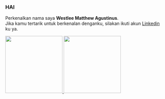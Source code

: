 ### HAI
Perkenalkan nama saya **Westlee Matthew Agustinus**.\
Jika kamu tertarik untuk berkenalan denganku, silakan ikuti akun [Linkedin](https://www.linkedin.com/in/westlee-matthew-542783195/) ku ya.
 
<p align="left">
<a href="https://github.com/dimasmds">
  <img height="180em" src="https://github-readme-stats-eight-theta.vercel.app/api?username=WestleeMa&show_icons=true&theme=algolia&include_all_commits=true&count_private=true"/>
  <img height="180em" src="https://github-readme-stats-eight-theta.vercel.app/api/top-langs/?username=WestleeMa&layout=compact&langs_count=8&theme=algolia"/>
</a>
</p>

<!--
**WestleeMa/WestleeMa** is a ✨ _special_ ✨ repository because its `README.md` (this file) appears on your GitHub profile.

Here are some ideas to get you started:

- 🔭 I’m currently working on ...
- 🌱 I’m currently learning ...
- 👯 I’m looking to collaborate on ...
- 🤔 I’m looking for help with ...
- 💬 Ask me about ...
- 📫 How to reach me: ...
- 😄 Pronouns: ...
- ⚡ Fun fact: ...
-->
